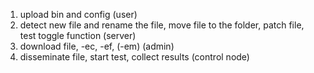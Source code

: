 1. upload bin and config (user)
2. detect new file and rename the file, move file to the folder, patch file, test toggle function (server)
3. download file, -ec, -ef, (-em) (admin)
4. disseminate file, start test, collect results (control node)
